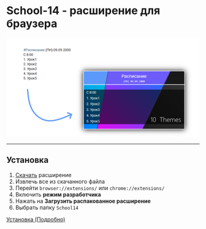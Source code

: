 # School-14 - расширение для браузера
![](https://github.com/Agzam-Ar/School-14---browser-extension/blob/main/School14-Data/img.png?raw=true)
***
## Установка
1. [Скачать](https://github.com/Agzam-Ar/School-14---browser-extension/archive/refs/heads/main.zip) расширение
2. Извлечь все из скачанного файла
2. Перейти  `browser://extensions/` или `chrome://extensions/`
3. Включить **режим разработчика**
4. Нажать на **Загрузить распакованное расширение**
5. Выбрать папку `School14`

[Установка (Подробно)](https://github.com/Agzam-Ar/School-14---browser-extension/wiki/%D0%A3%D1%81%D1%82%D0%B0%D0%BD%D0%BE%D0%B2%D0%BA%D0%B0)
